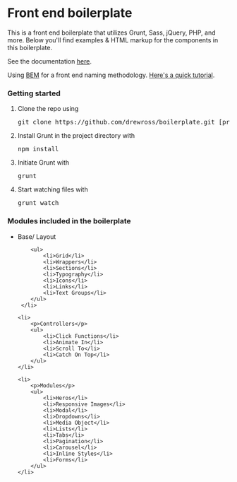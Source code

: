 <h1>Front end boilerplate</h1>
<p>This is a front end boilerplate that utilizes Grunt, Sass, jQuery, PHP, and more. Below you'll find examples &amp; HTML markup for the components in this boilerplate.</p>

<p>See the documentation <a href="http://www.gramophone.roztocki.com/" target="_blank">here</a>.

<p>Using <a href="https://en.bem.info/method/definitions/" target="_blank">BEM</a> for a front end naming methodology. <a href="http://csswizardry.com/2013/01/mindbemding-getting-your-head-round-bem-syntax/" target="_blank">Here's a quick tutorial</a>.


<h3>Getting started</h3>
<ol>
	<li>Clone the repo using <pre>git clone https://github.com/drewross/boilerplate.git [project directory]</pre></li>
	<li>Install Grunt in the project directory with <pre>npm install</pre></li>
	<li>Initiate Grunt with <pre>grunt</pre></li>
	<li>Start watching files with <pre>grunt watch</pre></li>
</ol>

<h3>Modules included in the boilerplate</h3>
<ul>
	<li>
    	<p>Base/ Layout</p>
                
        <ul>
            <li>Grid</li>
            <li>Wrappers</li>
            <li>Sections</li>
            <li>Typography</li>
            <li>Icons</li>
            <li>Links</li>
            <li>Text Groups</li>
        </ul>
     </li>

    <li>
        <p>Controllers</p>
        <ul>
            <li>Click Functions</li>
            <li>Animate In</li>
            <li>Scroll To</li>
            <li>Catch On Top</li>
        </ul>
    </li>

    <li>
        <p>Modules</p>
        <ul>
            <li>Heros</li>
            <li>Responsive Images</li>
            <li>Modal</li>
            <li>Dropdowns</li>
            <li>Media Object</li>
            <li>Lists</li>
            <li>Tabs</li>
            <li>Pagination</li>
            <li>Carousel</li>
            <li>Inline Styles</li>
            <li>Forms</li>
        </ul>
    </li>
</ul>
